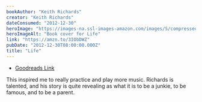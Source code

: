 ```yaml
---
bookAuthor: "Keith Richards"
creator: "Keith Richards"
dateConsumed: "2012-12-30"
heroImage: "https://images-na.ssl-images-amazon.com/images/S/compressed.photo.goodreads.com/books/1327960451i/9439303.jpg"
heroImageAlt: "Book cover for Life"
link: "https://amzn.to/3IObDWZ"
pubDate: "2012-12-30T08:00:00.000Z"
title: "Life"
---
```


- [Goodreads Link](https://www.goodreads.com/book/show/9439303-life)

This inspired me to really practice and play more music. Richards is talented, and his story is quite revealing as what it is to be a junkie, to be famous, and to be a parent.
